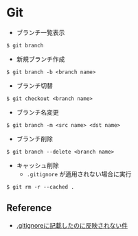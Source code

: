 # Git
- ブランチ一覧表示
```
$ git branch
```
- 新規ブランチ作成
```
$ git branch -b <branch name>
```

- ブランチ切替
```
$ git checkout <branch name>
```

- ブランチ名変更
```
$ git branch -m <src name> <dst name>
```

- ブランチ削除
```
$ git branch --delete <branch name>
```

- キャッシュ削除
    - `.gitignore` が適用されない場合に実行
```
$ git rm -r --cached .
```

## Reference
- [.gitignoreに記載したのに反映されない件](https://qiita.com/fuwamaki/items/3ed021163e50beab7154)